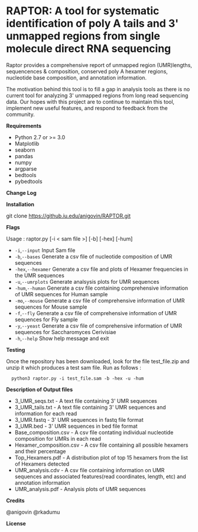 # RAPTOR: A tool for systematic identification of poly A tails and 3' unmapped regions from single molecule direct RNA sequencing

Raptor provides a comprehensive report of unmapped region (UMR)lengths, sequencences & composition, conserved poly A hexamer regions, nucleotide base composition, and annotation information.

The motivation behind this tool is to fill a gap in analysis tools as there is no current tool for analyzing 3' unmapped regions from long read sequencing data. Our hopes with this project are to continue to maintain this tool, implement new useful features, and respond to feedback from the community.

**Requirements**
  
- Python 2.7 or >= 3.0
- Matplotlib 
- seaborn 
- pandas 
- numpy 
- argparse 
- bedtools
- pybedtools

**Change Log**




**Installation**

git clone https://github.iu.edu/anigovin/RAPTOR.git


**Flags**


 Usage : raptor.py [-i < sam file >] [-b] [-hex] [-hum]
 - `-i`,`--input` Input Sam file
 - `-b`,`--bases` Generate a csv file of nucleotide composition of UMR sequences
 - `-hex`,`--hexamer` Generate a csv file and plots of Hexamer frequencies in the UMR sequences
 - `-u`,`--umrplots` Generate analsysis plots for UMR sequences
 - `-hum`,`--human` Generate a csv file containing comprehensive information of UMR sequences for Human sample
 - `-mo`,`--mouse` Generate a csv file of comprehensive information of UMR sequences for Mouse sample
 - `-f`,`--fly` Generate a csv file of comprehensive information of UMR sequences for Fly sample
 - `-y`,`--yeast` Generate a csv file of comprehensive information of UMR sequences for Saccharomyces Cerivisiae
 - `-h`,`--help` Show help message and exit


**Testing**

Once the repository has been downloaded, look for the file test_file.zip and unzip it which produces a test sam file.
Run as follows :
      
      python3 raptor.py -i test_file.sam -b -hex -u -hum

**Description of Output files** 

- 3_UMR_seqs.txt - A text file containing 3' UMR sequences 
- 3_UMR_tails.txt - A text file containing 3' UMR sequences and information for each read 
- 3_UMR.fastq - 3' UMR sequences in fastq file format 
- 3_UMR.bed - 3' UMR sequences in bed file format
- Base_composition.csv - A csv file contating individual nucleotide composition for UMRs in each read
- Hexamer_composition.csv - A csv file containing all possible hexamers and their percentage
- Top_Hexamers.pdf - A distribution plot of top 15 hexamers from the list of Hexamers detected
- UMR_analysis.cdv - A csv file containing information on UMR sequences and associated features(read coordinates, length, etc)  and annotation information
- UMR_analysis.pdf - Analysis plots of UMR sequences 



**Credits**

@anigovin
@rkadumu

**License**

